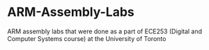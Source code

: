 # ARM-Assembly-Labs
ARM assembly labs that were done as a part of ECE253 (Digital and Computer Systems course) at the University of Toronto
